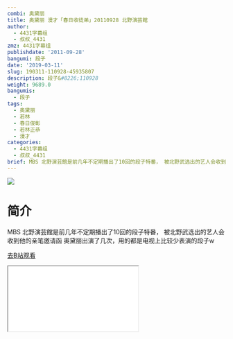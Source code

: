 ```yaml
---
combi: 奥黛丽
title: 奥黛丽 漫才「春日收徒弟」20110928 北野演芸館
author:
  - 4431字幕组
  - 叔叔_4431
zmz: 4431字幕组
publishdate: '2011-09-28'
bangumi: 段子
date: '2019-03-11'
slug: 190311-110928-45935807
description: 段子&#8226;110928
weight: 9689.0
bangumis:
  - 段子
tags:
  - 奥黛丽
  - 若林
  - 春日俊彰
  - 若林正恭
  - 漫才
categories:
  - 4431字幕组
  - 叔叔_4431
brief: MBS 北野演芸館是前几年不定期播出了10回的段子特番， 被北野武选出的艺人会收到他的亲笔邀请函 奥黛丽出演了几次，用的都是电视上比较少表演的段子w
---
```

![](https://i.imgur.com/N3k48bi.jpg)
# 简介  
MBS
北野演芸館是前几年不定期播出了10回的段子特番，
被北野武选出的艺人会收到他的亲笔邀请函
奥黛丽出演了几次，用的都是电视上比较少表演的段子w  

[去B站观看](https://www.bilibili.com/video/av45935807/)
<div class ="resp-container"><iframe class="testiframe" src="//player.bilibili.com/player.html?aid=45935807"", scrolling="no", allowfullscreen="true" > </iframe></div> 
